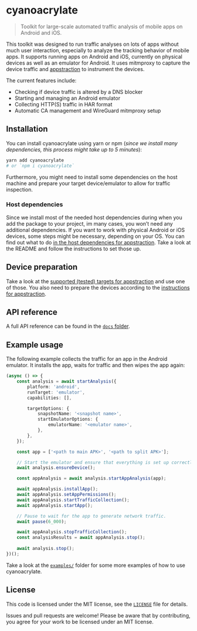 # cyanoacrylate

> Toolkit for large-scale automated traffic analysis of mobile apps on Android and iOS.

This toolkit was designed to run traffic analyses on lots of apps without much user interaction, especially to analyze the tracking behavior of mobile apps. It supports running apps on Android and iOS, currently on physical devices as well as an emulator for Android. It uses mitmproxy to capture the device traffic and [appstraction](https://github.com/tweaselORG/appstraction) to instrument the devices.  

The current features include:

- Checking if device traffic is altered by a DNS blocker
- Starting and managing an Android emulator
- Collecting HTTP(S) traffic in HAR format
- Automatic CA management and WireGuard mitmproxy setup

## Installation  

You can install cyanoacrylate using yarn or npm (*since we install many dependencies, this process might take up to 5 minutes*):

```sh
yarn add cyanoacrylate
# or `npm i cyanoacrylate`
```

Furthermore, you might need to install some dependencies on the host machine and prepare your target device/emulator to allow for traffic inspection.

### Host dependencies

Since we install most of the needed host dependencies during when you add the package to your project, im many cases, you won’t need any additional dependencies. If you want to work with physical Android or iOS devices, some steps might be necessary, depending on your OS. You can find out what to do [in the host dependencies for appstraction](https://github.com/tweaselORG/appstraction#host-dependencies-for-android). Take a look at the README and follow the instructions to set those up.

## Device preparation

Take a look at the [supported (tested) targets for appstraction](https://github.com/tweaselORG/appstraction#supported-targets) and use one of those. You also need to prepare the devices according to the [instructions for appstraction](https://github.com/tweaselORG/appstraction#device-preparation).

## API reference

A full API reference can be found in the [`docs` folder](/docs/README.md).

## Example usage

The following example collects the traffic for an app in the Android emulator. It installs the app, waits for traffic and then wipes the app again:

```ts
(async () => {
    const analysis = await startAnalysis({
        platform: 'android',
        runTarget: 'emulator',
        capabilities: [],

        targetOptions: {
            snapshotName: '<snapshot name>',
            startEmulatorOptions: {
                emulatorName: '<emulator name>',
            },
        },
    });

    const app = ['<path to main APK>', '<path to split APK>'];

    // Start the emulator and ensure that everything is set up correctly.
    await analysis.ensureDevice();

    const appAnalysis = await analysis.startAppAnalysis(app);

    await appAnalysis.installApp();
    await appAnalysis.setAppPermissions();
    await appAnalysis.startTrafficCollection();
    await appAnalysis.startApp();

    // Pause to wait for the app to generate network traffic.
    await pause(6_000);

    await appAnalysis.stopTrafficCollection();
    const analysisResults = await appAnalysis.stop();
    
    await analysis.stop();
})();
```

Take a look at the [`examples/`](examples) folder for some more examples of how to use cyanoacrylate.

## License

This code is licensed under the MIT license, see the [`LICENSE`](LICENSE) file for details.

Issues and pull requests are welcome! Please be aware that by contributing, you agree for your work to be licensed under an MIT license.
